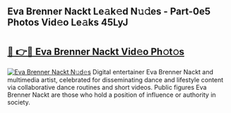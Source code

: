 ## Eva Brenner Nackt Le𝚊k𝚎d N𝚞𝚍es - Part-0e5 Photos Vid𝚎o Le𝚊ks 45LyJ

# <h2><a href="http://fb9iuxp.evod.top/?m=Eva+Brenner+Nackt">🔗 👉🔴 Eva Brenner Nackt Vid𝚎o Ph𝚘t𝚘s</a></h2>

[![Eva Brenner Nackt N𝚞d𝚎s](https://i.imgur.com/8V9OHl7.gif)](http://fb9iuxp.evod.top/?m=Eva+Brenner+Nackt)
Digital entertainer Eva Brenner Nackt and multimedia artist, celebrated for disseminating dance and lifestyle content via collaborative dance routines and short videos. Public figures Eva Brenner Nackt are those who hold a position of influence or authority in society. 
